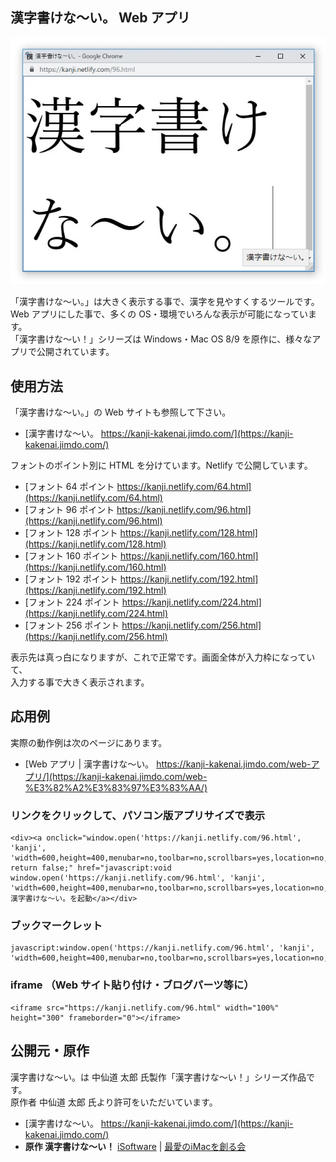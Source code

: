 ## 漢字書けな～い。 Web アプリ

![スクリーンショット](/kanji.jpg)

「漢字書けな～い。」は大きく表示する事で、漢字を見やすくするツールです。<br />
Web アプリにした事で、多くの OS・環境でいろんな表示が可能になっています。<br />
「漢字書けな～い！」シリーズは Windows・Mac OS 8/9 を原作に、様々なアプリで公開されています。

## 使用方法
「漢字書けな～い。」の Web サイトも参照して下さい。

- [漢字書けな～い。 https://kanji-kakenai.jimdo.com/](https://kanji-kakenai.jimdo.com/)

フォントのポイント別に HTML を分けています。Netlify で公開しています。

- [フォント 64 ポイント https://kanji.netlify.com/64.html](https://kanji.netlify.com/64.html)
- [フォント 96 ポイント https://kanji.netlify.com/96.html](https://kanji.netlify.com/96.html)
- [フォント 128 ポイント https://kanji.netlify.com/128.html](https://kanji.netlify.com/128.html)
- [フォント 160 ポイント https://kanji.netlify.com/160.html](https://kanji.netlify.com/160.html)
- [フォント 192 ポイント https://kanji.netlify.com/192.html](https://kanji.netlify.com/192.html)
- [フォント 224 ポイント https://kanji.netlify.com/224.html](https://kanji.netlify.com/224.html)
- [フォント 256 ポイント https://kanji.netlify.com/256.html](https://kanji.netlify.com/256.html)

表示先は真っ白になりますが、これで正常です。画面全体が入力枠になっていて、<br />
入力する事で大きく表示されます。

## 応用例

実際の動作例は次のページにあります。

- [Web アプリ | 漢字書けな～い。 https://kanji-kakenai.jimdo.com/web-アプリ/](https://kanji-kakenai.jimdo.com/web-%E3%82%A2%E3%83%97%E3%83%AA/)


### リンクをクリックして、パソコン版アプリサイズで表示

```
<div><a onclick="window.open('https://kanji.netlify.com/96.html', 'kanji', 'width=600,height=400,menubar=no,toolbar=no,scrollbars=yes,location=no,resizable=yes'); return false;" href="javascript:void window.open('https://kanji.netlify.com/96.html', 'kanji', 'width=600,height=400,menubar=no,toolbar=no,scrollbars=yes,location=no,resizable=yes')">漢字書けな〜い。を起動</a></div>
```

### ブックマークレット

```
javascript:window.open('https://kanji.netlify.com/96.html', 'kanji', 'width=600,height=400,menubar=no,toolbar=no,scrollbars=yes,location=no,resizable=yes')
```

### iframe （Web サイト貼り付け・ブログパーツ等に）

```
<iframe src="https://kanji.netlify.com/96.html" width="100%" height="300" frameborder="0"></iframe>
```

## 公開元・原作

漢字書けな～い。は 中仙道 太郎 氏製作「漢字書けな〜い！」シリーズ作品です。<br />
原作者 中仙道 太郎 氏より許可をいただいています。

- [漢字書けな～い。 https://kanji-kakenai.jimdo.com/](https://kanji-kakenai.jimdo.com/)
- **原作 漢字書けな～い！** [iSoftware](http://nakasendo.com/isoft.html) | [最愛のiMacを創る会](http://nakasendo.com/) 
